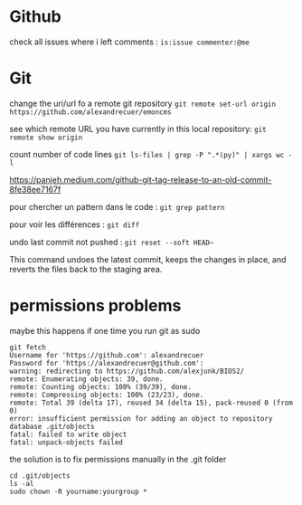 # Github

check all issues where i left comments : `is:issue commenter:@me`
 
# Git

change the uri/url fo a remote git repository `git remote set-url origin https://github.com/alexandrecuer/emoncms`

see which remote URL you have currently in this local repository: `git remote show origin`

count number of code lines `git ls-files | grep -P ".*(py)" | xargs wc -l`

https://panjeh.medium.com/github-git-tag-release-to-an-old-commit-8fe38ee7167f

pour chercher un pattern dans le code : `git grep pattern`

pour voir les différences : `git diff`

undo last commit not pushed : `git reset --soft HEAD~`

This command undoes the latest commit, keeps the changes in place, and reverts the files back to the staging area.

# permissions problems

maybe this happens if one time you run git as sudo

```
git fetch
Username for 'https://github.com': alexandrecuer
Password for 'https://alexandrecuer@github.com': 
warning: redirecting to https://github.com/alexjunk/BIOS2/
remote: Enumerating objects: 39, done.
remote: Counting objects: 100% (39/39), done.
remote: Compressing objects: 100% (23/23), done.
remote: Total 39 (delta 17), reused 34 (delta 15), pack-reused 0 (from 0)
error: insufficient permission for adding an object to repository database .git/objects
fatal: failed to write object
fatal: unpack-objects failed
```
the solution is to fix permissions manually in the .git folder
```
cd .git/objects
ls -al
sudo chown -R yourname:yourgroup *
```
